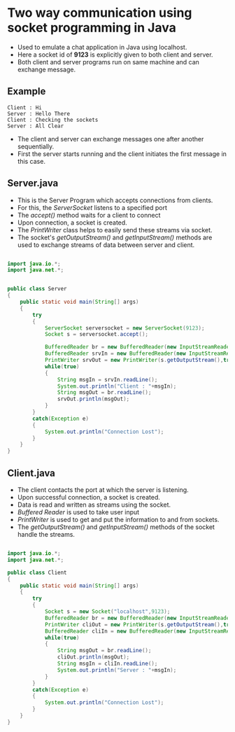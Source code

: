 # Two way communication using socket programming in Java #

- Used to emulate a chat application in Java using localhost.
- Here a socket id of **9123** is explicitly given to both client and server.
- Both client and server programs run on same machine and can exchange message.

## Example ##

	Client : Hi
	Server : Hello There
	Client : Checking the sockets
	Server : All Clear

- The client and server can exchange messages one after another sequentially.
- First the server starts running and the client initiates the first message in this case.

## Server.java ##

- This is the Server Program which accepts connections from clients.
- For this, the *ServerSocket* listens to a specified port
- The *accept()* method waits for a client to connect
- Upon connection, a socket is created.
- The *PrintWriter* class helps to easily send these streams via socket.
- The socket's *getOutputStream()* and *getInputStream()* methods are used to exchange streams of data between server and client.

```java

import java.io.*;
import java.net.*;


public class Server
{
	public static void main(String[] args)
	{
		try
		{
			ServerSocket serversocket = new ServerSocket(9123);
			Socket s = serversocket.accept();

			BufferedReader br = new BufferedReader(new InputStreamReader(System.in));
			BufferedReader srvIn = new BufferedReader(new InputStreamReader(s.getInputStream()));
			PrintWriter srvOut = new PrintWriter(s.getOutputStream(),true);
			while(true)
			{
				String msgIn = srvIn.readLine();
				System.out.println("Client : "+msgIn);
				String msgOut = br.readLine();
				srvOut.println(msgOut);
			}
		}
		catch(Exception e)
		{
			System.out.println("Connection Lost");
		}
	}
}
```

## Client.java ## 

- The client contacts the port at which the server is listening.
- Upon successful connection, a socket is created.
- Data is read and written as streams using the socket.
- *Buffered Reader* is used to take user input
- *PrintWriter* is used to get and put the information to and from sockets.
- The *getOutputStream()* and *getInputStream()* methods of the socket handle the streams.

```java

import java.io.*;
import java.net.*;

public class Client
{
	public static void main(String[] args)
	{
		try
		{
			Socket s = new Socket("localhost",9123);
			BufferedReader br = new BufferedReader(new InputStreamReader(System.in));
			PrintWriter cliOut = new PrintWriter(s.getOutputStream(),true);
			BufferedReader cliIn = new BufferedReader(new InputStreamReader(s.getInputStream()));
			while(true)
			{
				String msgOut = br.readLine();
				cliOut.println(msgOut);
				String msgIn = cliIn.readLine();
				System.out.println("Server : "+msgIn);
			}
		}
		catch(Exception e)
		{
			System.out.println("Connection Lost");
		}
	}
}

```
